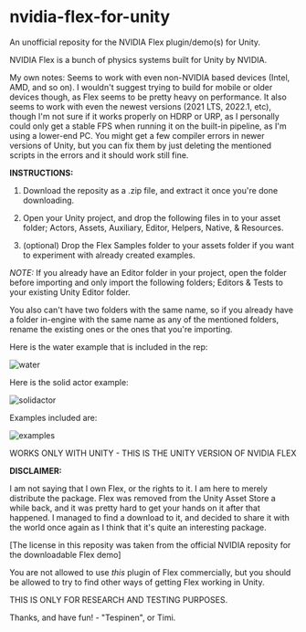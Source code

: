 # nvidia-flex-for-unity

An unofficial reposity for the NVIDIA Flex plugin/demo(s) for Unity.

NVIDIA Flex is a bunch of physics systems built for Unity by NVIDIA.

My own notes:
Seems to work with even non-NVIDIA based devices (Intel, AMD, and so on). I wouldn't suggest trying to build for mobile or older devices though, as Flex seems to be pretty heavy on performance. It also seems to work with even the newest versions (2021 LTS, 2022.1, etc), though I'm not sure if it works properly on HDRP or URP, as I personally could only get a stable FPS when running it on the built-in pipeline, as I'm using a lower-end PC. You might get a few compiler errors in newer versions of Unity, but you can fix them by just deleting the mentioned scripts in the errors and it should work still fine.

**INSTRUCTIONS:**

1. Download the reposity as a .zip file, and extract it once you're done downloading.

2. Open your Unity project, and drop the following files in to your asset folder; Actors, Assets, Auxiliary, Editor, Helpers, Native, & Resources.

3. (optional) Drop the Flex Samples folder to your assets folder if you want to experiment with already created examples.

*NOTE:* If you already have an Editor folder in your project, open the folder before importing and only import the following folders; Editors & Tests to your existing Unity Editor folder. 

You also can't have two folders with the same name, so if you already have a folder in-engine with the same name as any of the mentioned folders, rename the existing ones or the ones that you're importing.

Here is the water example that is included in the rep:

![water](https://user-images.githubusercontent.com/93699568/188477181-37c8c481-db9d-498a-aebd-9653e17650d8.png)

Here is the solid actor example:

![solidactor](https://user-images.githubusercontent.com/93699568/188478419-27d0f037-5117-479c-ac3e-1c2be162d2d7.png)

Examples included are: 

![examples](https://user-images.githubusercontent.com/93699568/188478941-2aac84aa-6b99-4b02-b780-ca438446eb13.PNG)

WORKS ONLY WITH UNITY - THIS IS THE UNITY VERSION OF NVIDIA FLEX

**DISCLAIMER:**

I am not saying that I own Flex, or the rights to it. I am here to merely distribute the package. Flex was removed from the Unity Asset Store a while back, and it was pretty hard to get your hands on it after that happened. I managed to find a download to it, and decided to share it with the world once again as I think that it's quite an interesting package.

[The license in this reposity was taken from the official NVIDIA reposity for the downloadable Flex demo]

You are not allowed to use *this* plugin of Flex commercially, but you should be allowed to try to find other ways of getting Flex working in Unity. 

THIS IS ONLY FOR RESEARCH AND TESTING PURPOSES.

Thanks, and have fun! - "Tespinen", or Timi.
